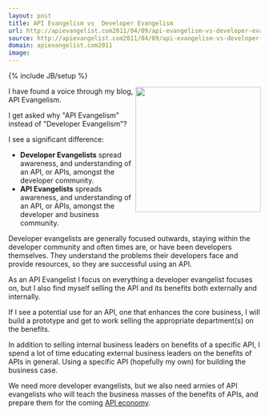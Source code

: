 ```yaml
---
layout: post
title: API Evangelism vs  Developer Evangelism
url: http://apievangelist.com2011/04/09/api-evangelism-vs-developer-evangelism/
source: http://apievangelist.com2011/04/09/api-evangelism-vs-developer-evangelism/
domain: apievangelist.com2011
image: 
---
```

{% include JB/setup %}
<img src="http://kinlane-productions.s3.amazonaws.com/api-evangelist/api-evangelist-business.png" alt="" width="250" align="right" />I have found a voice through my blog, API Evangelism.<p></p>
I get asked why "API Evangelism" instead of "Developer Evangelism"?<p></p>
I see a significant difference:
<ul class="mainlist">
	<li><strong>Developer Evangelists</strong> spread awareness, and understanding of an API, or APIs, amongst the developer community.</li>
	<li><strong>API Evangelists</strong> spreads awareness, and understanding of an API, or APIs, amongst the developer and business community.</li>
</ul>
Developer evangelists are generally focused outwards, staying within the developer community and often times are, or have been developers themselves.  They understand the problems their developers face and provide resources, so they are successful using an API.<p></p>
As an API Evangelist I focus on everything a developer evangelist focuses on, but I also find myself selling the API and its benefits both externally and internally.<p></p>
If I see a potential use for an API, one that enhances the core business, I will build a prototype and get to work selling the appropriate department(s) on the benefits.<p></p>
In addition to selling internal business leaders on benefits of a specific API, I spend a lot of time educating external business leaders on the benefits of APIs in general.  Using a specific API (hopefully my own) for building the business case.<p></p>
We need more developer evangelists, but we also need armies of API evangelists who will teach the business masses of the benefits of APIs, and prepare them for the coming <a title="API Economy" href="http://blog.apievangelist.com/2011/01/19/the-new-api-economy/">API economy</a>.
